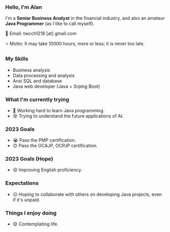 ### Hello, I'm Alan

I'm a **Senior Business Analyst** in the financial industry,
and also an amateur **Java Programmer** (as I like to call myself).

📧 Email: twcch1218 [at] gmail.com  

⭐ Motto: It may take 10000 hours, more or less; it is never too late.

### My Skills

- Business analysis
- Data processing and analysis
- Ansi SQL and database
- Java web developer (Java + Srping Boot)

### What I'm currently trying

- 🤪 Working hard to learn Java programming.
- 😵 Trying to understand the future applications of AI.

### 2023 Goals

- 😭 Pass the PMP certification.
- 🙃 Pass the OCAJP, OCPJP certification.

### 2023 Goals (Hope)

- 😢 Improving English proficiency.

### Expectations

- 😑 Hoping to collaborate with others on developing Java projects, even if it's unpaid.

### Things I enjoy doing

- 😟 Contemplating life.
